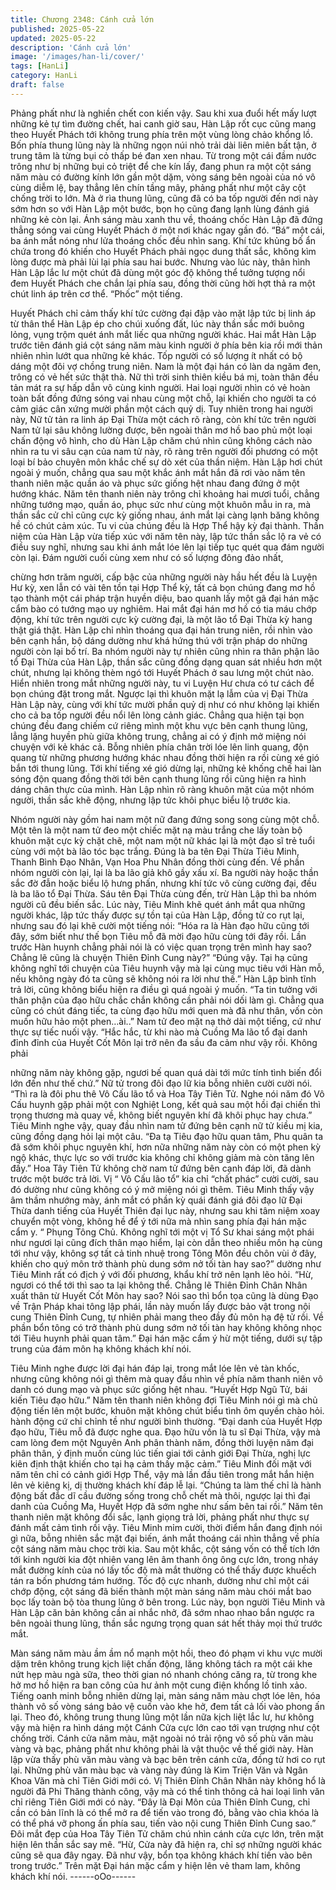 ```yaml
---
title: Chương 2348: Cánh cửa lớn
published: 2025-05-22
updated: 2025-05-22
description: 'Cánh cửa lớn'
image: '/images/han-li/cover/'
tags: [HanLi]
category: HanLi
draft: false
---
```


Phảng phất như là nghiền chết con kiến vậy. Sau khi xua đuổi hết
mấy lượt những kẻ tự tìm đường chết, hai canh giờ sau, Hàn Lập
rốt cục cũng mang theo Huyết Phách tới không trung phía trên
một vùng lòng chảo khổng lồ.
Bốn phía thung lũng này là những ngọn núi nhỏ trải dài liên miên
bất tận, ở trung tâm là từng bụi cỏ thấp bé đan xen nhau.
Từ trong một cái đầm nước trông như bị những bụi cỏ triệt để che
kín lấy, đang phun ra một cột sáng năm màu có đường kính lớn
gần một dặm, vòng sáng bên ngoài của nó vô cùng diễm lệ, bay
thẳng lên chín tầng mây, phảng phất như một cây cột chống trời
to lớn.
Mà ở rìa thung lũng, cũng đã có ba tốp người đến nơi này sớm
hơn so với Hàn Lập một bước, bọn họ cũng đang lạnh lùng đánh
giá những kẻ còn lại.
Ánh sáng màu xanh thu về, thoáng chốc Hàn Lập đã đứng thẳng
sóng vai cùng Huyết Phách ở một nơi khác ngay gần đó.
“Bá” một cái, ba ánh mắt nóng như lửa thoáng chốc đều nhìn
sang. Khí tức khủng bố ẩn chứa trong đó khiến cho Huyết Phách
phải ngọc dung thất sắc, không kìm lòng được mà phải lùi lại phía
sau hai bước.
Nhưng vào lúc này, thân hình Hàn Lập lắc lư một chút đã dùng
một góc độ không thể tưởng tượng nổi đem Huyết Phách che
chắn lại phía sau, đồng thời cũng hời hợt thả ra một chút linh áp
trên cơ thể.
“Phốc” một tiếng.

Huyết Phách chỉ cảm thấy khí tức cường đại đập vào mặt lập tức
bị linh áp từ thân thể Hàn Lập ép cho chúi xuống đất, lúc này thần
sắc mới buông lỏng, vụng trộm quét ánh mắt liếc qua những
người khác.
Hai mắt Hàn Lập trước tiên đánh giá cột sáng năm màu kinh
người ở phía bên kia rồi mới thản nhiên nhìn lướt qua những kẻ
khác.
Tốp người có số lượng ít nhất có bộ dáng một đôi vợ chồng trung
niên. Nam là một đại hán có làn da ngăm đen, trông có vẻ hết sức
thật thà. Nữ thì trời sinh thiên kiều bá mị, toàn thân đều tản mát ra
sự hấp dẫn vô cùng kinh người.
Hai loại người nhìn có vẻ hoàn toàn bất đồng đứng sóng vai nhau
cùng một chỗ, lại khiến cho người ta có cảm giác cân xứng mười
phần một cách quỷ dị.
Tuy nhiên trong hai người này, Nữ tử tản ra linh áp Đại Thừa một
cách rõ ràng, còn khí tức trên người Nam tử lại sâu không lường
được, bên ngoài thân mơ hồ bao phủ một loại chấn động vô hình,
cho dù Hàn Lập chăm chú nhìn cũng không cách nào nhìn ra tu vi
sâu cạn của nam tử này, rõ ràng trên người đối phương có một
loại bí bảo chuyên môn khắc chế sự dò xét của thần niệm.
Hàn Lập hơi chút ngoài ý muốn, chẳng qua sau một khắc ánh mắt
hắn đã rơi vào năm tên thanh niên mặc quần áo và phục sức
giống hệt nhau đang đứng ở một hướng khác.
Năm tên thanh niên này trông chỉ khoảng hai mươi tuổi, chẳng
những tướng mạo, quần áo, phục sức như cùng một khuôn mẫu
in ra, mà thần sắc cử chỉ cũng cực kỳ giống nhau, ánh mắt lại
càng lạnh băng không hề có chút cảm xúc. Tu vi của chúng đều là
Hợp Thể hậy kỳ đại thành.
Thần niệm của Hàn Lập vừa tiếp xúc với năm tên này, lập tức
thần sắc lộ ra vẻ có điều suy nghĩ, nhưng sau khi ánh mắt lóe lên
lại tiếp tục quét qua đám người còn lại.
Đám người cuối cùng xem như có số lượng đông đảo nhất,

chừng hơn trăm người, cấp bậc của những người này hầu hết
đều là Luyện Hư kỳ, xen lẫn có vài tên tồn tại Hợp Thể kỳ, tất cả
bọn chúng đang mơ hồ tạo thành một cái pháp trận huyền diệu,
bao quanh lấy một gã đại hán mặc cẩm bào có tướng mạo uy
nghiêm.
Hai mắt đại hán mơ hồ có tia máu chớp động, khí tức trên người
cực kỳ cường đại, là một lão tổ Đại Thừa kỳ hang thật giá thật.
Hàn Lập chỉ nhìn thoáng qua đại hán trung niên, rồi nhìn vào bên
cạnh hắn, bộ dáng dường như khá hứng thú với trận pháp do
những người còn lại bố trí.
Ba nhóm người này tự nhiên cũng nhìn ra thân phận lão tổ Đại
Thừa của Hàn Lập, thần sắc cũng đồng dạng quan sát nhiều hơn
một chút, nhưng lại không thèm ngó tới Huyết Phách ở sau lưng
một chút nào.
Hiển nhiên trong mắt những người này, tu vi Luyện Hư chưa có
tư cách để bọn chúng đặt trong mắt.
Ngược lại thì khuôn mặt lạ lẫm của vị Đại Thừa Hàn Lập này,
cùng với khí tức mười phần quỷ dị như có như không lại khiến
cho cả ba tốp người đều nổi lên lòng cảnh giác.
Chẳng qua hiện tại bọn chúng đều đang chiếm cứ riêng mình một
khu vực bên cạnh thung lũng, lẳng lặng huyền phù giữa không
trung, chẳng ai có ý định mở miệng nói chuyện với kẻ khác cả.
Bỗng nhiên phía chân trời lóe lên linh quang, độn quang từ những
phương hướng khác nhau đồng thời hiện ra rồi cùng xé gió bắn
tới thung lũng.
Tới khí tiếng xé gió dừng lại, những kẻ khống chế hai làn sóng
độn quang đồng thời tới bên cạnh thung lũng rồi cũng hiện ra
hình dáng chân thực của mình.
Hàn Lập nhìn rõ ràng khuôn mặt của một nhóm người, thần sắc
khẽ động, nhưng lập tức khôi phục biểu lộ trước kia.

Nhóm người này gồm hai nam một nữ đang đứng song song
cùng một chỗ.
Một tên là một nam tử đeo một chiếc mặt nạ màu trắng che lấy
toàn bộ khuôn mặt cực kỳ chặt chẽ, một nam một nữ khác lại là
một đạo sĩ trẻ tuổi cùng với một bà lão tóc bạc trắng.
Đúng là ba tên Đại Thừa Tiêu Minh, Thanh Bình Đạo Nhân, Vạn
Hoa Phu Nhân đồng thời cùng đến.
Về phần nhóm người còn lại, lại là ba lão giả khô gầy xấu xí.
Ba người này hoặc thần sắc đờ đẫn hoặc biểu lộ hưng phấn,
nhưng khí tức vô cùng cường đại, đều là ba lão tổ Đại Thừa.
Sáu tên Đại Thừa cùng đến, trừ Hàn Lập thì ba nhóm người cũ
đều biến sắc.
Lúc này, Tiêu Minh khẽ quét ánh mắt qua những người khác, lập
tức thấy được sự tồn tại của Hàn Lập, đồng tử co rụt lại, nhưng
sau đó lại khẽ cười một tiếng nói:
“Hóa ra là Hàn đạo hữu cũng tới đây, sớm biết như thế bọn Tiêu
mỗ đã mời đạo hữu cùng tới đây rồi. Lần trước Hàn huynh chẳng
phải nói là có việc quan trọng trên mình hay sao? Chẳng lẽ cũng
là chuyện Thiên Đỉnh Cung này?”
“Đúng vậy. Tại hạ cũng không nghĩ tới chuyện của Tiêu huynh vậy
mà lại cùng mục tiêu với Hàn mỗ, nếu không ngày đó ta cũng sẽ
không nói ra lời như thế.” Hàn Lập bình tĩnh trả lời, cũng không
biểu hiện ra điều gì quá ngoài ý muốn.
“Ta tin tưởng với thân phận của đạo hữu chắc chắn không cần
phải nói dối làm gì. Chẳng qua cũng có chút đáng tiếc, ta cùng
đạo hữu mới quen mà đã như thân, vốn còn muốn hữu hảo một
phen…ài..” Nam tử đeo mặt nạ thở dài một tiếng, cứ như thực sự
tiếc nuối vậy.
“Hắc hắc, từ khi nào mà Cuồng Ma lão tổ đại danh đỉnh đỉnh của
Huyết Cốt Môn lại trở nên đa sầu đa cảm như vậy rồi. Không phải

những năm này không gặp, ngươi bế quan quá dài tới mức tính
tình biến đổi lớn đến như thế chứ.” Nữ tử trong đôi đạo lữ kia
bỗng nhiên cười cười nói.
“Thì ra là đôi phu thê Vô Cấu lão tổ và Hoa Tây Tiên Tử. Nghe nói
năm đó Vô Cấu huynh gặp phải một con Nghiệt Long, kết quả sau
một hồi đại chiến thì trọng thương mà quay về, không biết nguyên
khí đã khôi phục hay chưa.” Tiêu Minh nghe vậy, quay đầu nhìn
nam tử đứng bên cạnh nữ tử kiều mị kia, cũng đồng dạng hỏi lại
một câu.
“Đa tạ Tiêu đạo hữu quan tâm, Phu quân ta đã sớm khôi phục
nguyên khí, hơn nữa những năm này còn có một phen kỳ ngộ
khác, thực lực so với trước kia không chỉ không giảm mà còn
tăng lên đấy.” Hoa Tây Tiên Tử không chờ nam tử đứng bên cạnh
đáp lời, đã dành trước một bước trả lời.
Vị “ Vô Cấu lão tổ” kia chỉ “chất phác” cười cười, sau đó dường
như cũng không có ý mở miệng nói gì thêm. Tiêu Minh thấy vậy
âm thầm nhướng mày, ánh mắt có phần kỳ quái đánh giá đôi đạo
lữ Đại Thừa danh tiếng của Huyết Thiên đại lục này, nhưng sau
khi tâm niệm xoay chuyển một vòng, không hề để ý tới nữa mà
nhìn sang phía đại hán mặc cẩm y.
“ Phụng Tông Chủ. Không nghĩ tới một vị Tổ Sư khai sáng một
phái như ngươi lại cũng đích thân mạo hiểm, lại còn dẫn theo
nhiều môn hạ cùng tới như vậy, không sợ tất cả tinh nhuệ trong
Tông Môn đều chôn vùi ở đây, khiến cho quý môn trở thành phù
dung sớm nở tối tàn hay sao?” dường như Tiêu Minh rất có địch ý
với đối phương, khẩu khí trở nên lạnh lẽo hỏi.
“Hừ, ngươi có thể tới thì sao ta lại không thể. Chẳng lẽ Thiên
Đỉnh Chân Nhân xuất thân từ Huyết Cốt Môn hay sao? Nói sao thì
bổn tọa cũng là dùng Đạo về Trận Pháp khai tông lập phái, lần
này muốn lấy được bảo vật trong nội cung Thiên Đỉnh Cung, tự
nhiên phải mang theo đầy đủ môn hạ đệ tử rồi. Về phần bổn tông
có trở thành phù dung sớm nở tối tàn hay không không nhọc tới
Tiêu huynh phải quan tâm.” Đại hán mặc cẩm ý hừ một tiếng,
dưới sự tập trung của đám môn hạ không khách khí nói.

Tiêu Minh nghe được lời đại hán đáp lại, trong mắt lóe lên vẻ tàn
khốc, nhưng cũng không nói gì thêm mà quay đầu nhìn về phía
năm thanh niên vô danh có dung mạo và phục sức giống hệt
nhau.
“Huyết Hợp Ngũ Tử, bái kiến Tiêu đạo hữu.” Năm tên thanh niên
không đợi Tiêu Minh nói gì mà chủ động tiến lên một bước, khuôn
mặt không chút biểu tình ôm quyền chào hỏi. hành động cứ chỉ
chỉnh tề như người bình thường.
“Đại danh của Huyết Hợp đạo hữu, Tiêu mỗ đã được nghe qua.
Đạo hữu vốn là tu sĩ Đại Thừa, vậy mà cam lòng đem một
Nguyên Anh phân thành năm, đồng thời luyện năm đại phân thân,
ý định muốn cùng lúc tiến giai tới cảnh giới Đại Thừa, nghị lực
kiên định thật khiến cho tại hạ cảm thấy mặc cảm.” Tiêu Minh đối
mặt với năm tên chỉ có cảnh giới Hợp Thể, vậy mà lần đầu tiên
trong mắt hắn hiện lên vẻ kiêng kị, dị thường khách khí đáp lễ lại.
“Chúng ta làm thế chỉ là hành động bất đắc dĩ cầu đường sống
trong chỗ chết mà thôi, ngược lại thì đại danh của Cuồng Ma,
Huyết Hợp đã sớm nghe như sấm bên tai rồi.” Năm tên thanh
niên mặt không đổi sắc, lạnh giọng trả lời, phảng phất như thực
sự đánh mất cảm tình rồi vậy.
Tiêu Minh mỉm cười, thời điểm hắn đang định nói gì nữa, bỗng
nhiên sắc mặt đại biến, ánh mắt thoáng cái nhìn thẳng về phía cột
sáng năm màu chọc trời kia.
Sau một khắc, cột sáng vốn có thể tích lớn tới kinh người kia đột
nhiên vang lên âm thanh ông ông cực lớn, trong nháy mắt đường
kính của nó lấy tốc độ mà mắt thường có thể thấy được khuếch
tán ra bốn phương tám hướng.
Tốc độ cực nhanh, dường như chỉ một cái chớp động, cột sáng
đã biến thành một màn sáng năm màu chói mắt bao bọc lấy toàn
bộ tòa thung lũng ở bên trong.
Lúc này, bọn người Tiêu Minh và Hàn Lập căn bản không cần ai
nhắc nhở, đã sớm nhao nhao bắn ngược ra bên ngoài thung lũng,
thần sắc ngưng trọng quan sát hết thảy mọi thứ trước mắt.

Màn sáng năm màu ầm ầm nổ mạnh một hồi, theo đó phạm vi
khu vực mười dặm trên không trung kịch liệt chấn động, lăng
không tách ra một cái khe nứt hẹp màu ngà sữa, theo thời gian
nó nhanh chóng căng ra, từ trong khe hở mơ hồ hiện ra ban công
của hư ảnh một cung điện khổng lồ tinh xảo.
Tiếng oanh minh bỗng nhiên dừng lại, màn sáng năm màu chợt
lóe lên, hóa thành vô số vòng sáng bảo vệ cuốn vào khe hở, đem
tất cả lối vào phong ấn lại.
Theo đó, không trung thung lũng một lần nữa kịch liệt lắc lư, hư
không vậy mà hiện ra hình dáng một Cánh Cửa cực lớn cao tới
vạn trượng như cột chống trời. Cánh cửa năm màu, mặt ngoài nó
trải rộng vô số phù văn màu vàng và bạc, phảng phất như không
phải là vật thuộc về thế giới này.
Hàn lập vừa thấy phù văn màu vàng và bạc bên trên cánh cửa,
đồng tử hơi co rụt lại.
Những phù văn màu bạc và vàng này đúng là Kim Triện Văn và
Ngân Khoa Văn mà chỉ Tiên Giới mới có.
Vị Thiên Đỉnh Chân Nhân này không hổ là người đã Phi Thăng
thành công, vậy mà có thể tinh thông cả hai loại linh văn chỉ riêng
Tiên Giới mới có này.
“Đây là Đại Môn của Thiên Đỉnh Cung, chỉ cần có bản lĩnh là có
thể mở ra để tiến vào trong đó, bằng vào chìa khóa là có thể phá
vỡ phong ấn phía sau, tiến vào nội cung Thiên Đỉnh Cung sao.”
Đôi mắt đẹp của Hoa Tây Tiên Tử chăm chú nhìn cánh cửa cực
lớn, trên mặt hiện lên thần sắc say mê.
“Hừ, Cửa này đã hiện ra, chỉ sợ những người khác cũng sẽ qua
đây ngay. Đã như vậy, bổn tọa không khách khí tiến vào bên trong
trước.” Trên mặt Đại hán mặc cẩm y hiện lên vẻ tham lam, không
khách khí nói.
------oOo------
